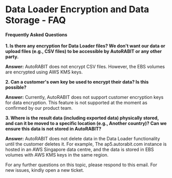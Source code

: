 # Data Loader Encryption and Data Storage - FAQ

#### Frequently Asked Questions

**1. Is there any encryption for Data Loader files? We don't want our data or upload files (e.g., CSV files) to be accessible by AutoRABIT or any other party.**

**Answer:** AutoRABIT does not encrypt CSV files. However, the EBS volumes are encrypted using AWS KMS keys.

**2. Can a customer's own key be used to encrypt their data? Is this possible?**

**Answer:** Currently, AutoRABIT does not support customer encryption keys for data encryption. This feature is not supported at the moment as confirmed by our product team.

**3. Where is the result data (including exported data) physically stored, and can it be moved to a specific location (e.g., Another country)? Can we ensure this data is not stored in AutoRABIT?**

**Answer:** AutoRABIT does not delete data in the Data Loader functionality until the customer deletes it.  For example, The ap5.autorabit.com instance is hosted in an AWS Singapore data centre, and the data is stored in EBS volumes with AWS KMS keys in the same region.

For any further questions on this topic, please respond to this email. For new issues, kindly open a new ticket.
